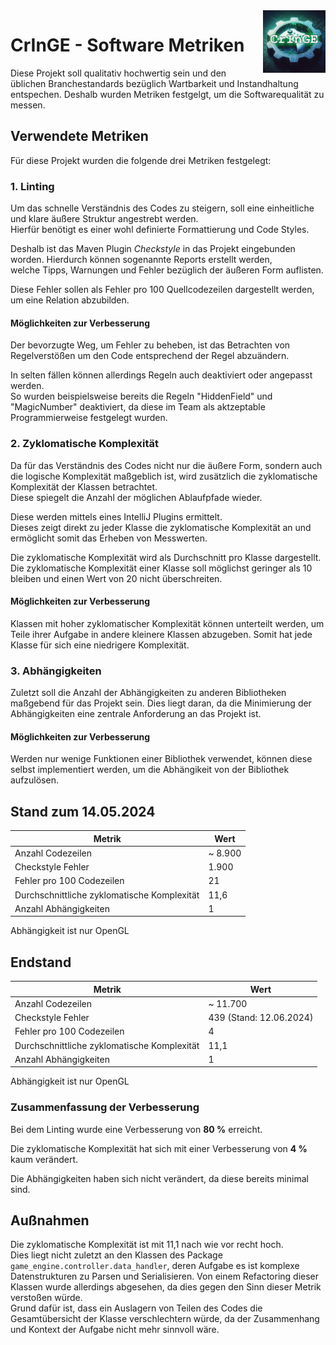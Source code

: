 <img src="./resources/img/logo.png" height="100" align="right">

# CrInGE - Software Metriken

Diese Projekt soll qualitativ hochwertig sein und den üblichen Branchestandards bezüglich Wartbarkeit und Instandhaltung entspechen.
Deshalb wurden Metriken festgelgt, um die Softwarequalität zu messen.

## Verwendete Metriken

Für diese Projekt wurden die folgende drei Metriken festgelegt:

### 1. Linting

Um das schnelle Verständnis des Codes zu steigern, soll eine einheitliche und klare äußere Struktur angestrebt werden.  
Hierfür benötigt es einer wohl definierte Formattierung und Code Styles.

Deshalb ist das Maven Plugin _Checkstyle_ in das Projekt eingebunden worden. Hierdurch können sogenannte Reports erstellt werden,  
welche Tipps, Warnungen und Fehler bezüglich der äußeren Form auflisten.

Diese Fehler sollen als Fehler pro 100 Quellcodezeilen dargestellt werden, um eine Relation abzubilden.

#### Möglichkeiten zur Verbesserung

Der bevorzugte Weg, um Fehler zu beheben, ist das Betrachten von Regelverstößen um den Code entsprechend der Regel abzuändern.

In selten fällen können allerdings Regeln auch deaktiviert oder angepasst werden.  
So wurden beispielsweise bereits die Regeln "HiddenField" und "MagicNumber" deaktiviert, da diese im Team als aktzeptable Programmierweise festgelegt wurden.

### 2. Zyklomatische Komplexität

Da für das Verständnis des Codes nicht nur die äußere Form, sondern auch die logische Komplexität maßgeblich ist, wird zusätzlich die zyklomatische Komplexität der Klassen betrachtet.  
Diese spiegelt die Anzahl der möglichen Ablaufpfade wieder.

Diese werden mittels eines IntelliJ Plugins ermittelt.  
Dieses zeigt direkt zu jeder Klasse die zyklomatische Komplexität an und ermöglicht somit das Erheben von Messwerten.

Die zyklomatische Komplexität wird als Durchschnitt pro Klasse dargestellt. Die zyklomatische Komplexität einer Klasse soll möglichst geringer als 10 bleiben und einen Wert von 20 nicht überschreiten.

#### Möglichkeiten zur Verbesserung

Klassen mit hoher zyklomatischer Komplexität können unterteilt werden, um Teile ihrer Aufgabe in andere kleinere Klassen abzugeben.
Somit hat jede Klasse für sich eine niedrigere Komplexität.

### 3. Abhängigkeiten

Zuletzt soll die Anzahl der Abhängigkeiten zu anderen Bibliotheken maßgebend für das Projekt sein. Dies liegt daran, da die Minimierung der Abhängigkeiten eine zentrale Anforderung an das Projekt ist.

#### Möglichkeiten zur Verbesserung

Werden nur wenige Funktionen einer Bibliothek verwendet, können diese selbst implementiert werden, um die Abhängikeit von der Bibliothek aufzulösen.

## Stand zum 14.05.2024

| Metrik | Wert |
| --- | --- |
| Anzahl Codezeilen | ~ 8.900 |
| Checkstyle Fehler | 1.900 |
| Fehler pro 100 Codezeilen | 21 |
| Durchschnittliche zyklomatische Komplexität | 11,6 |
| Anzahl Abhängigkeiten | 1 |

Abhängigkeit ist nur OpenGL

## Endstand

| Metrik | Wert |
| --- | --- |
| Anzahl Codezeilen | ~ 11.700 |
| Checkstyle Fehler | 439 (Stand: 12.06.2024) |
| Fehler pro 100 Codezeilen | 4 |
| Durchschnittliche zyklomatische Komplexität | 11,1 |
| Anzahl Abhängigkeiten | 1 |

Abhängigkeit ist nur OpenGL

### Zusammenfassung der Verbesserung 

Bei dem Linting wurde eine Verbesserung von **80 %** erreicht.

Die zyklomatische Komplexität hat sich mit einer Verbesserung von **4 %** kaum verändert.

Die Abhängigkeiten haben sich nicht verändert, da diese bereits minimal sind.

## Außnahmen

Die zyklomatische Komplexität ist mit 11,1 nach wie vor recht hoch.  
Dies liegt nicht zuletzt an den Klassen des Package `game_engine.controller.data_handler`, deren Aufgabe es ist komplexe Datenstrukturen zu Parsen und Serialisieren.
Von einem Refactoring dieser Klassen wurde allerdings abgesehen, da dies gegen den Sinn dieser Metrik verstoßen würde.  
Grund dafür ist, dass ein Auslagern von Teilen des Codes die Gesamtübersicht der Klasse verschlechtern würde, da der Zusammenhang und Kontext der Aufgabe nicht mehr sinnvoll wäre.

